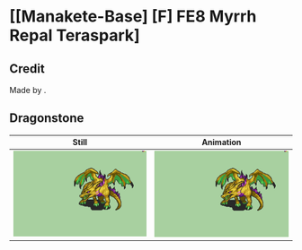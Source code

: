 # [\[Manakete-Base\] \[F\] FE8 Myrrh Repal Teraspark]

## Credit

Made by .

## Dragonstone

| Still | Animation |
| :---: | :-------: |
| ![Dragonstone still](./Dragonstone_000.png) | ![Dragonstone animation](./Dragonstone.gif) |
